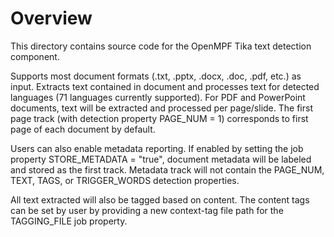 # Overview

This directory contains source code for the OpenMPF Tika text detection component.

Supports most document formats (.txt, .pptx, .docx, .doc, .pdf, etc.) as input.
Extracts text contained in document and processes text for detected languages
(71 languages currently supported). For PDF and PowerPoint documents, text will
be extracted and processed per page/slide. The first page track (with detection
property PAGE_NUM = 1) corresponds to first page of each document by default.

Users can also enable metadata reporting.
If enabled by setting the job property STORE_METADATA = "true", document 
metadata will be labeled and stored as the first track.
Metadata track will not contain the PAGE_NUM, TEXT, TAGS, or TRIGGER_WORDS detection properties.

All text extracted will also be tagged based on content.
The content tags can be set by user by providing a new context-tag file path
for the TAGGING_FILE job property.
